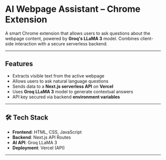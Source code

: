 #  AI Webpage Assistant – Chrome Extension

A smart Chrome extension that allows users to ask questions about the webpage content, powered by **Groq's LLaMA 3** model. Combines client-side interaction with a secure serverless backend.

---

##  Features

- Extracts visible text from the active webpage  
- Allows users to ask natural language questions  
- Sends data to a **Next.js serverless API** on **Vercel**  
- Uses **Groq LLaMA 3** model to generate contextual answers  
- API key secured via backend **environment variables**

---

## 🛠 Tech Stack

- **Frontend**: HTML, CSS, JavaScript 
- **Backend**: Next.js API Routes  
- **AI API**: Groq LLaMA 3  
- **Deployment**: Vercel (API)

---